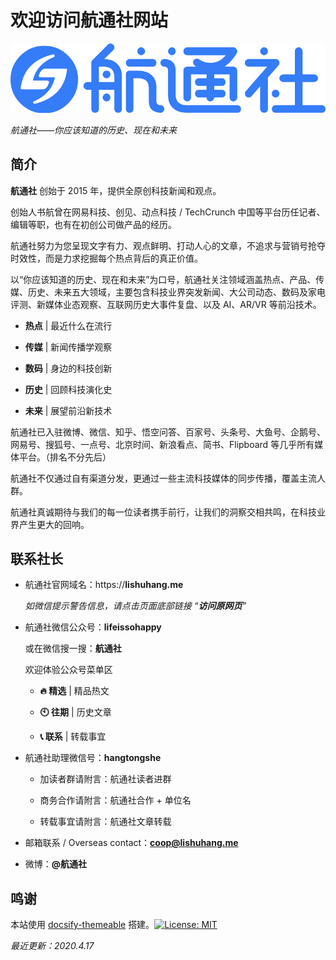 # 欢迎访问航通社网站

![航通社 logo](/assets/img/logo-horizontal-blue.svg)

*航通社——你应该知道的历史、现在和未来*

## 简介

**航通社** 创始于 2015 年，提供全原创科技新闻和观点。

创始人书航曾在网易科技、创见、动点科技 / TechCrunch 中国等平台历任记者、编辑等职，也有在初创公司做产品的经历。

航通社努力为您呈现文字有力、观点鲜明、打动人心的文章，不追求与营销号抢夺时效性，而是力求挖掘每个热点背后的真正价值。

以“你应该知道的历史、现在和未来”为口号，航通社关注领域涵盖热点、产品、传媒、历史、未来五大领域，主要包含科技业界突发新闻、大公司动态、数码及家电评测、新媒体业态观察、互联网历史大事件复盘、以及 AI、AR/VR 等前沿技术。

- **热点** | 最近什么在流行

- **传媒** | 新闻传播学观察

- **数码** | 身边的科技创新

- **历史** | 回顾科技演化史

- **未来** | 展望前沿新技术

航通社已入驻微博、微信、知乎、悟空问答、百家号、头条号、大鱼号、企鹅号、网易号、搜狐号、一点号、北京时间、新浪看点、简书、Flipboard 等几乎所有媒体平台。（排名不分先后）

航通社不仅通过自有渠道分发，更通过一些主流科技媒体的同步传播，覆盖主流人群。

航通社真诚期待与我们的每一位读者携手前行，让我们的洞察交相共鸣，在科技业界产生更大的回响。

## 联系社长

- 航通社官网域名：https://**lishuhang.me**

  *如微信提示警告信息，请点击页面底部链接 “**访问原网页**”*

- 航通社微信公众号：**lifeissohappy**

  或在微信搜一搜：**航通社**

  欢迎体验公众号菜单区

  - **🔥 精选** | 精品热文

  - **🕙 往期** | 历史文章

  - **📞 联系** | 转载事宜

- 航通社助理微信号：**hangtongshe**

  - 加读者群请附言：航通社读者进群

  - 商务合作请附言：航通社合作 + 单位名

  - 转载事宜请附言：航通社文章转载

- 邮箱联系 / Overseas contact：**coop@lishuhang.me**

- 微博：**@航通社**

## 鸣谢

本站使用 [docsify-themeable](https://jhildenbiddle.github.io/docsify-themeable) 搭建。[![License: MIT](https://img.shields.io/badge/License-MIT-yellow.svg?style=flat-square)](https://github.com/jhildenbiddle/docsify-themeable/blob/master/LICENSE)

*最近更新：2020.4.17*
